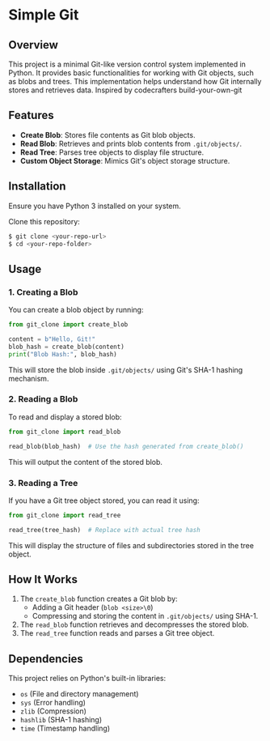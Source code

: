 # Simple Git

## Overview
This project is a minimal Git-like version control system implemented in Python. It provides basic functionalities for working with Git objects, such as blobs and trees. This implementation helps understand how Git internally stores and retrieves data. Inspired by codecrafters build-your-own-git

## Features
- **Create Blob**: Stores file contents as Git blob objects.
- **Read Blob**: Retrieves and prints blob contents from `.git/objects/`.
- **Read Tree**: Parses tree objects to display file structure.
- **Custom Object Storage**: Mimics Git's object storage structure.

## Installation
Ensure you have Python 3 installed on your system.

Clone this repository:
```sh
$ git clone <your-repo-url>
$ cd <your-repo-folder>
```

## Usage
### 1. Creating a Blob
You can create a blob object by running:
```python
from git_clone import create_blob

content = b"Hello, Git!"
blob_hash = create_blob(content)
print("Blob Hash:", blob_hash)
```
This will store the blob inside `.git/objects/` using Git's SHA-1 hashing mechanism.

### 2. Reading a Blob
To read and display a stored blob:
```python
from git_clone import read_blob

read_blob(blob_hash)  # Use the hash generated from create_blob()
```
This will output the content of the stored blob.

### 3. Reading a Tree
If you have a Git tree object stored, you can read it using:
```python
from git_clone import read_tree

read_tree(tree_hash)  # Replace with actual tree hash
```
This will display the structure of files and subdirectories stored in the tree object.

## How It Works
1. The `create_blob` function creates a Git blob by:
   - Adding a Git header (`blob <size>\0`)
   - Compressing and storing the content in `.git/objects/` using SHA-1.
2. The `read_blob` function retrieves and decompresses the stored blob.
3. The `read_tree` function reads and parses a Git tree object.

## Dependencies
This project relies on Python's built-in libraries:
- `os` (File and directory management)
- `sys` (Error handling)
- `zlib` (Compression)
- `hashlib` (SHA-1 hashing)
- `time` (Timestamp handling)

